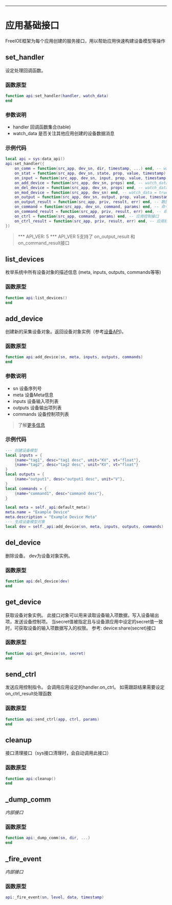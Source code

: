 
----

# 应用基础接口

FreeIOE框架为每个应用创建的服务接口，用以帮助应用快速构建设备模型等操作

## set_handler

设定处理回调函数。

### 函数原型

```lua
function api:set_handler(handler, watch_data)
end
```

### 参数说明

* handler
  回调函数集合(table)
* watch_data
  是否关注其他应用创建的设备数据消息

### 示例代码

```lua
local api = sys:data_api()
api:set_handler({
	on_comm = function(src_app, dev_sn, dir, timestamp, ...) end, -- watch_data = true
	on_stat = function(src_app, dev_sn, state, prop, value, timestamp) end, -- watch_data = true
	on_input = function(src_app, dev_sn, input, prop, value, timestamp, quality) end, -- watch_data = true
	on_add_device = function(src_app, dev_sn, props) end, -- watch_data = true
	on_del_device = function(src_app, dev_sn, props) end, -- watch_data = true
	on_mod_device = function(src_app, dev_sn) end, -- watch_data = true
	on_output = function(src_app, dev_sn, output, prop, value, timestamp) end, -- 数据输出项回调
	on_output_result = function(src_app, priv, result, err) end, -- 数据输出项请求执行结果回调
	on_command = function(src_app, dev_sn, command, params) end, -- 命令回调
	on_command_result = function(src_app, priv, result, err) end, -- 命令请求执行结果回调
	on_ctrl = function(src_app, command, params) end, -- 应用控制接口
	on_ctrl_result = function(src_app, priv, result, err) end, -- 应用控制执行结果回调
})
```

> *** API_VER: 5 ***
> API_VER 5支持了 on_output_result 和 on_command_result接口

## list_devices

枚举系统中所有设备对象的描述信息 (meta, inputs, outputs, commands等等)

### 函数原型

```lua
function api:list_devices()
end
```

## add_device

创建新的采集设备对象。返回设备对象实例（参考[设备API](device.md))。

### 函数原型
```lua
function api:add_device(sn, meta, inputs, outputs, commands)
end
```

### 参数说明

* sn
  设备序列号
* meta
  设备Meta信息
* inputs
  设备输入项列表
* outputs
  设备输出项列表
* commands
  设备控制项列表

> 了解[更多信息](../../guide/app_dev/easy/data_collection.md)

### 示例代码

```lua
--- 创建设备模型
local inputs = {
	{name="tag1", desc="tag1 desc", unit="KV", vt="float"},
	{name="tag2", desc="tag2 desc", unit="KV", vt="float"}
}
local outputs = {
	{name="output1", desc="output1 desc", unit="V"},
}
local commands = {
	{name="command1", desc="command desc"},
}

local meta = self._api:default_meta()
meta.name = "Example Device"
meta.description = "Example Device Meta"
--- 生成设备模型对象
local dev = self._api:add_device(sn, meta, inputs, outputs, commands)
```

## del_device

删除设备。 dev为设备对象实例。

### 函数原型

```lua
function api:del_device(dev)
end
```

## get_device

获取设备对象实例。 此接口对象可以用来读取设备输入项数据，写入设备输出项，发送设备控制项。
当secret值被指定且与设备源应用中设定的secret值一致时，可获取设备的输入项数据写入的权限。
参考: device:share(secret)接口

### 函数原型

```lua
function api:get_device(sn, secret)
end
```

## send_ctrl

发送应用控制指令。 会调用应用设定的handler.on_ctrl。 如需跟踪结果需要设定on_ctrl_result处理函数

### 函数原型

```lua
function api:send_ctrl(app, ctrl, params)
end
```

## cleanup

接口清理接口（sys接口清理时，会自动调用此接口）

### 函数原型

```lua
function api:cleanup()
end
```

## _dump_comm

*内部接口*

### 函数原型

```lua
function api:_dump_comm(sn, dir, ...)
end
```

## _fire_event

*内部接口*

### 函数原型

```lua
api:_fire_event(sn, level, data, timestamp)
```
